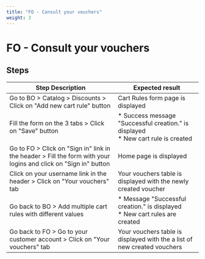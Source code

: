 ```yaml
---
title: "FO - Consult your vouchers"
weight: 3
---
```


# FO - Consult your vouchers
## Steps
| Step Description | Expected result |
| ----- | ----- |
| Go to BO > Catalog > Discounts > Click on "Add new cart rule" button | Cart Rules form page is displayed |
| Fill the form on the 3 tabs > Click on "Save" button | * Success message "Successful creation." is displayed<br> * New cart rule is created |
| Go to FO > Click on "Sign in" link in the header > Fill the form with your logins and click on "Sign in" button | Home page is displayed |
| Click on your username link in the header > Click on "Your vouchers" tab | Your vouchers table is displayed with the newly created voucher |
| Go back to BO > Add multiple cart rules with different values | * Message "Successful creation." is displayed<br> * New cart rules are created |
| Go back to FO > Go to your customer account > Click on "Your vouchers" tab | Your vouchers table is displayed with the a list of new created vouchers |
